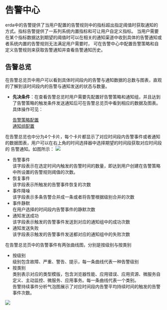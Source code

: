 # 告警中心

erda中的告警提供了当用户配置的告警规则中的指标超出指定阈值时获取通知的方式。指标告警提供了一系列系统内置指标和可让用户自定义指标。
当用户需要在某个指标数据达到期望的阈值时可以在相关的通知渠道中收到具体的告警通知或者系统内置的告警规则无法满足用户需要时，
可在告警中心中配置告警策略和自定义告警规则来获取告警通知并查看告警通知历史。

## 告警总览

在告警总览页中用户可以看到具体时间段内的告警与通知数据的总数与图表，直观的了解到该时间段内的告警与通知发送的状态与数量。

* **先决条件**：在查看告警总览时用户需要先配置好告警策略和通知组，并且达到了告警策略的触发条件发送通知后可在告警总览页中看到相应的数据及图表。具体操作可见：

    [告警策略配置](alert-config.md)<br>
    [通知组配置](alert-notify-group.md)

在告警总览也中分为4个卡片，每个卡片都显示了对应时间段内告警事件或者通知的数据图表，用户可以在右上角的时间选择器中选择期望的时间段获取对应时间段的
告警通知。如图所示：
![](http://terminus-paas.oss-cn-hangzhou.aliyuncs.com/paas-doc/2022/03/01/a5c59a3d-d4d4-47a0-88c0-fba6ac0fe02a.png)

* 告警事件<br>
  该字段表示在选定时间内触发的告警时间的数量，即达到用户创建在告警策略中所设置的告警规则阈值的次数。<br>
* 恢复事件<br>
  该字段表示所触发的告警事件恢复的次数<br>
* 事件降噪<br>
  该字段表示多条告警合并成一条或者将告警根据级别合并的次数<br>
* 事件静默<br>
  在用户选择的时间段内告警事件的静默次数<br>
* 通知发送成功<br>
  该字段表示触发的告警事件发送到对应的通知组中的成功次数<br>
* 通知发送失败<br>
  该字段表示触发的告警事件发送都对应的通知组中的失败次数<br>

在告警总览页中的告警事件有两张曲线图，分别是按级别与按类别<br>
* 按级别<br>
  级别包含故障、严重、警告、提示，每一条曲线代表一种告警级别<br>
* 按类别<br>
  类别表示对应的类型模版，包含浏览器性能、应用错误、应用资源、微服务自定义、主动监控、微服务、应用事务。每一条曲线代表一个类别。<br>
告警持续事件分析气泡图展示了对应时间段内告警平均持续时间的触发的告警事件次数。

![](http://terminus-paas.oss-cn-hangzhou.aliyuncs.com/paas-doc/2022/03/01/0c84c411-4786-4896-9ee3-d88201c2f3b2.png)
